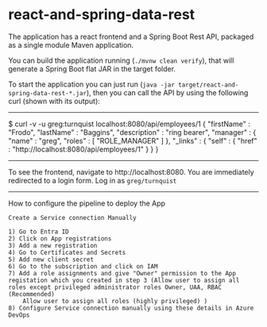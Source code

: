 # react-and-spring-data-rest

The application has a react frontend and a Spring Boot Rest API, packaged as a single module Maven application.

You can build the application running (`./mvnw clean verify`), that will generate a Spring Boot flat JAR in the target folder.

To start the application you can just run (`java -jar target/react-and-spring-data-rest-*.jar`), then you can call the API by using the following curl (shown with its output):

---

\$ curl -v -u greg:turnquist localhost:8080/api/employees/1
{
"firstName" : "Frodo",
"lastName" : "Baggins",
"description" : "ring bearer",
"manager" : {
"name" : "greg",
"roles" : [ "ROLE_MANAGER" ]
},
"\_links" : {
"self" : {
"href" : "http://localhost:8080/api/employees/1"
}
}
}

---

To see the frontend, navigate to http://localhost:8080. You are immediately redirected to a login form. Log in as `greg/turnquist`


---


How to configure the pipeline to deploy the App

    Create a Service connection Manually
    
    1) Go to Entra ID
    2) Click on App registrations
    3) Add a new registration
    4) Go to Certificates and Secrets
    5) Add new client secret
    6) Go to the subscription and click on IAM
    7) Add a role assignments and give "Owner" permission to the App registation which you created in step 3 (Allow user to assign all roles except privileged administrator roles Owner, UAA, RBAC (Recommended) 
        Allow user to assign all roles (highly privileged) )
    8) Configure Service connection manually using these details in Azure DevOps

